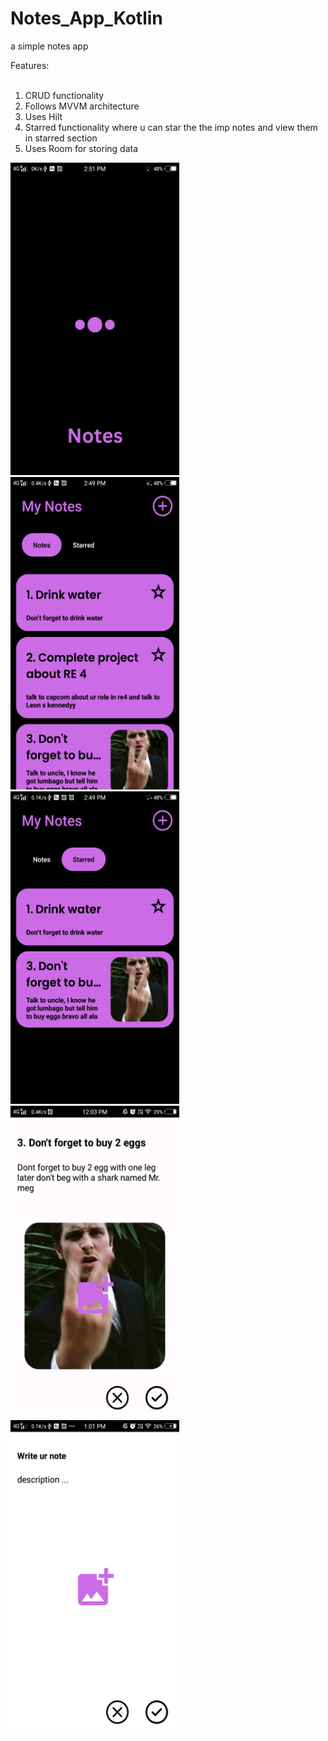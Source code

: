 # Notes_App_Kotlin
a simple notes app
<br>

Features:
<br>
<br>
1. CRUD functionality<br>
2. Follows MVVM architecture<br>
3. Uses Hilt<br>
4. Starred functionality where u can star the the imp notes and view them in starred section<br>
5. Uses Room for storing data
<img src="https://github.com/shalenMathew/Notes_App_JAVA/blob/master/github%20pics/Screenshot_20230915_145116.png" alt="Splash_Screen" width="270" height="500">

<img src="https://github.com/shalenMathew/Notes_App_JAVA/blob/master/github%20pics/Screenshot_20230915_144937.png" alt="main" width="270" height="500">
<img src="https://github.com/shalenMathew/Notes_App_JAVA/blob/master/github%20pics/Screenshot_20230915_144954.png" alt="starr" width="270" height="500">
<img src="https://github.com/shalenMathew/Notes-App-Kotlin/blob/master/Pics/new.png" alt="starr" width="270" height="500">
<img src="https://github.com/shalenMathew/Notes-App-Kotlin/blob/master/Pics/new2.png" alt="starr" width="270" height="500">
